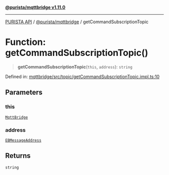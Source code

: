 [**@purista/mqttbridge v1.11.0**](../README.md)

***

[PURISTA API](../../../packages.md) / [@purista/mqttbridge](../README.md) / getCommandSubscriptionTopic

# Function: getCommandSubscriptionTopic()

> **getCommandSubscriptionTopic**(`this`, `address`): `string`

Defined in: [mqttbridge/src/topic/getCommandSubscriptionTopic.impl.ts:10](https://github.com/puristajs/purista/blob/master/packages/mqttbridge/src/topic/getCommandSubscriptionTopic.impl.ts#L10)

## Parameters

### this

[`MqttBridge`](../classes/MqttBridge.md)

### address

[`EBMessageAddress`](../../core/type-aliases/EBMessageAddress.md)

## Returns

`string`
